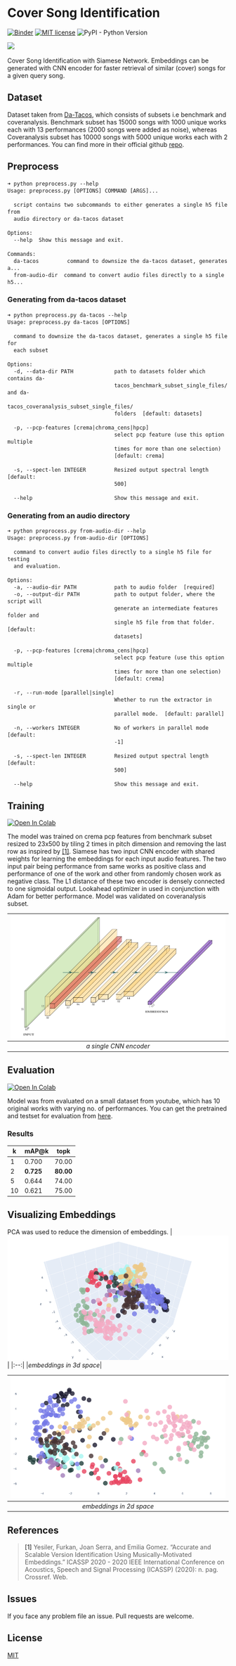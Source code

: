 # Cover Song Identification
[![Binder](https://mybinder.org/badge_logo.svg)](https://mybinder.org/v2/gh/vignejs/cover-song-identification/master) [![MIT license](https://img.shields.io/badge/License-MIT-blue.svg)](https://lbesson.mit-license.org/) ![PyPI - Python Version](https://img.shields.io/pypi/pyversions/th)

[<img src="https://deepnote.com/buttons/launch-in-deepnote.svg">](https://deepnote.com/project/82619257-0268-4ccc-bfdb-af99b74ce311)

Cover Song Identification with Siamese Network. Embeddings can be generated with CNN encoder for faster retrieval of similar (cover) songs for a given query song.

## Dataset
Dataset taken from [Da-Tacos](https://github.com/MTG/da-tacos), which consists of subsets i.e benchmark and coveranalysis. Benchmark subset has 15000 songs with 1000 unique works each with 13 performances (2000 songs were added as noise), whereas Coveranalysis subset has 10000 songs with 5000 unique works each with 2 performances. You can find more in their official github [repo](https://github.com/MTG/da-tacos).

## Preprocess

```
➜ python preprocess.py --help
Usage: preprocess.py [OPTIONS] COMMAND [ARGS]...

  script contains two subcommands to either generates a single h5 file from
  audio directory or da-tacos dataset

Options:
  --help  Show this message and exit.

Commands:
  da-tacos         command to downsize the da-tacos dataset, generates a...
  from-audio-dir  command to convert audio files directly to a single h5...

```
### Generating from da-tacos dataset
```
➜ python preprocess.py da-tacos --help
Usage: preprocess.py da-tacos [OPTIONS]

  command to downsize the da-tacos dataset, generates a single h5 file for
  each subset

Options:
  -d, --data-dir PATH             path to datasets folder which contains da-
                                  tacos_benchmark_subset_single_files/ and da-
                                  tacos_coveranalysis_subset_single_files/
                                  folders  [default: datasets]

  -p, --pcp-features [crema|chroma_cens|hpcp]
                                  select pcp feature (use this option multiple
                                  times for more than one selection)
                                  [default: crema]

  -s, --spect-len INTEGER         Resized output spectral length  [default:
                                  500]

  --help                          Show this message and exit.

```
### Generating from an audio directory
```
➜ python preprocess.py from-audio-dir --help
Usage: preprocess.py from-audio-dir [OPTIONS]

  command to convert audio files directly to a single h5 file for testing
  and evaluation.

Options:
  -a, --audio-dir PATH            path to audio folder  [required]
  -o, --output-dir PATH           path to output folder, where the script will
                                  generate an intermediate features folder and
                                  single h5 file from that folder.  [default:
                                  datasets]

  -p, --pcp-features [crema|chroma_cens|hpcp]
                                  select pcp feature (use this option multiple
                                  times for more than one selection)
                                  [default: crema]

  -r, --run-mode [parallel|single]
                                  Whether to run the extractor in single or
                                  parallel mode.  [default: parallel]

  -n, --workers INTEGER           No of workers in parallel mode  [default:
                                  -1]

  -s, --spect-len INTEGER         Resized output spectral length  [default:
                                  500]

  --help                          Show this message and exit.

```

## Training
<a href="https://colab.research.google.com/github/vignejs/cover-song-identification/blob/master/train.ipynb" target="_parent"><img src="https://colab.research.google.com/assets/colab-badge.svg" alt="Open In Colab"/></a>

The model was trained on crema pcp features from benchmark subset resized to 23x500 by tiling 2 times in pitch dimension and removing the last row as inspired by [[1]](#1).
Siamese has two input CNN encoder with shared weights for learning the embeddings for each input audio features.
The two input pair being performance from same works as positive class and performance of one of the work and other from randomly chosen work as negative class.
The L1 distance of these two encoder is densely connected to one sigmoidal output.
Lookahead optimizer in used in conjunction with Adam for better performance.
Model was validated on coveranalysis subset.

| ![a single CNN encoder](images/nn.png) |
|:--:| 
|*a single CNN encoder*|

## Evaluation
<a href="https://colab.research.google.com/github/vignejs/cover-song-identification/blob/master/evaluate.ipynb" target="_parent"><img src="https://colab.research.google.com/assets/colab-badge.svg" alt="Open In Colab"/></a>

Model was from evaluated on a small dataset from youtube, which has 10 original works with varying no. of performances. You can get the pretrained and testset for evaluation from [here](https://github.com/vignejs/cover-song-identification/releases/tag/v0.1.0).

### Results
k|mAP@k|topk
--|--|--
|1| 0.700|70.00
|2| **0.725**|**80.00**
|5| 0.644|74.00
|10| 0.621|75.00


## Visualizing Embeddings
PCA was used to reduce the dimension of embeddings.
| ![pca 3d](images/pca_3d.png) |
|:--:| 
|*embeddings in 3d space*|

| ![pca 2d](images/pca_2d.png) |
|:--:| 
|*embeddings in 2d space*|

## References
><a id="1">[1]</a>
Yesiler, Furkan, Joan Serra, and Emilia Gomez. “Accurate and Scalable Version Identification Using Musically-Motivated Embeddings.” ICASSP 2020 - 2020 IEEE International Conference on Acoustics, Speech and Signal Processing (ICASSP) (2020): n. pag. Crossref. Web.

## Issues
If you face any problem file an issue. Pull requests are welcome.

## License
[MIT](LICENSE)